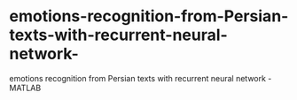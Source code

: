 # emotions-recognition-from-Persian-texts-with-recurrent-neural-network-
emotions recognition from Persian texts with recurrent neural network - MATLAB
